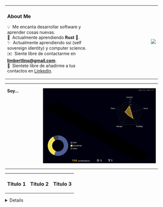 <table style="border-color: transparent;" cellspacing=0 >
  <tr>
    <td valign="center" width="60%">
      
### About Me
💡 &nbsp;Me encanta desarrollar software y aprender cosas nuevas.\
🌱 &nbsp;Actualmente aprendiendo **Rust** 🦀.\
✨ &nbsp;Actualmente aprendiendo ssi (self sovereign identity) y computer science.\
✉️ &nbsp;Siente libre de contactarme en **limbertlino@gmail.com**.\
🤝 &nbsp;Sientete libre de añadirme a tus contactos en [Linkedin](https://www.linkedin.com/in/linomattos/).

</td>
<td valign="middle" width="40%">
<p align="right">
  <img src="https://user-images.githubusercontent.com/74038190/240906093-9be4d344-6782-461a-b5a6-32a07bf7b34e.gif">
</p>
</td>
</tr></table>

<table style="border-color: transparent;" cellspacing=0 ><tr><td valign="top" width="10%">
  


**Soy...** 






  
</td><td valign="top" width="33%">
<p align="right">

 <img width="900" align="center" src="profile-3d-contrib/profile-night-rainbow.svg">

   
</p>
</td></tr></table>

<table><tr><td valign="top" width="33%">
  
### Titulo 1



</td><td valign="top" width="33%">

### Titulo 2



</td>
<td valign="top" width="33%">

### Titulo 3

</td></tr></table>

<details close>

  
</details>


